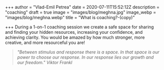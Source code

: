 +++
author = "Vlad-Emil Petrea"
date = 2020-07-11T15:52:12Z
description = "coaching"
draft = true
image = "images/blog/meghna.jpg"
image_webp = "images/blog/meghna.webp"
title = "What is coaching?-(copy)"

+++
During a 1-on-1 coaching session we create a safe space for sharing and finding your hidden resources, increasing your confidence, and achieving clarity. You would be amazed by how much stronger, more creative, and more resourceful you are!

> _"Between stimulus and response there is a space. In that space is our power to choose our response. In our response lies our growth and our freedom." Viktor Frankl_